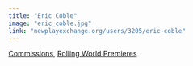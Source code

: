 ```yaml
---
title: "Eric Coble"
image: "eric_coble.jpg"
link: "newplayexchange.org/users/3205/eric-coble"
---
```


[Commissions](/programs/commissions), [Rolling World Premieres](/programs/rolling-world-premieres)